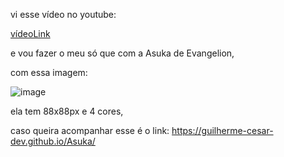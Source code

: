 vi esse vídeo no youtube:

[vídeoLink](https://youtu.be/ezwvbOHtw64?si=IEJE6Kld3I8ZU9bx)

e vou fazer o meu só que com a Asuka de Evangelion,

com essa imagem:

![image](https://github.com/user-attachments/assets/63d8bbc3-4494-42a6-a7d8-a080cc4f5985)

ela tem 88x88px e 4 cores,

caso queira acompanhar esse é o link: https://guilherme-cesar-dev.github.io/Asuka/
